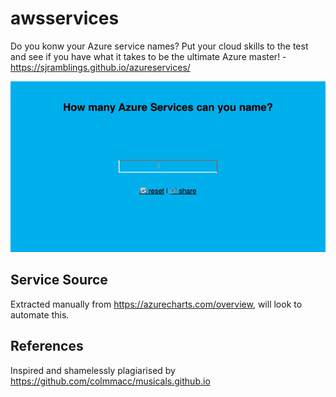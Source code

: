 # awsservices

Do you konw your Azure service names? Put your cloud skills to the test and see if you have what it takes to be the ultimate Azure master! - https://sjramblings.github.io/azureservices/

![](https://github.com/sjramblings/azureservices/blob/master/help.gif)

## Service Source

Extracted manually from https://azurecharts.com/overview, will look to automate this.

## References

Inspired and shamelessly plagiarised by https://github.com/colmmacc/musicals.github.io

